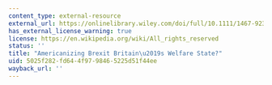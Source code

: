 ```yaml
---
content_type: external-resource
external_url: https://onlinelibrary.wiley.com/doi/full/10.1111/1467-923X.12616
has_external_license_warning: true
license: https://en.wikipedia.org/wiki/All_rights_reserved
status: ''
title: "Americanizing Brexit Britain\u2019s Welfare State?"
uid: 5025f282-fd64-4f97-9846-5225d51f44ee
wayback_url: ''
---
```

